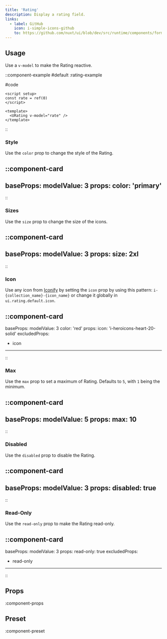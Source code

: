 ```yaml
---
title: 'Rating'
description: Display a rating field.
links:
  - label: GitHub
    icon: i-simple-icons-github
    to: https://github.com/nuxt/ui/blob/dev/src/runtime/components/forms/Rating.vue
---
```


## Usage

Use a `v-model` to make the Rating reactive.

::component-example
#default
:rating-example

#code
```vue
<script setup>
const rate = ref(0)
</script>

<template>
  <URating v-model="rate" />
</template>
```
::

### Style

Use the `color` prop to change the style of the Rating.

::component-card
---
baseProps:
  modelValue: 3
props:
  color: 'primary'
---
::

### Sizes

Use the `size` prop to change the size of the icons.

::component-card
---
baseProps:
  modelValue: 3
props:
  size: 2xl
---
::

### Icon

Use any icon from [Iconify](https://icones.js.org) by setting the `icon` prop by using this pattern: `i-{collection_name}-{icon_name}` or change it globally in `ui.rating.default.icon`.

::component-card
---
baseProps:
  modelValue: 3
  color: 'red' 
props:
  icon: 'i-heroicons-heart-20-solid'
excludedProps:
  - icon
---
::

### Max

Use the `max` prop to set a maximum of Rating. Defaults to `5`, with `1` being the minimum.

::component-card
---
baseProps:
  modelValue: 5
props:
  max: 10
---
::

### Disabled

Use the `disabled` prop to disable the Rating.

::component-card
---
baseProps:
  modelValue: 3
props:
  disabled: true
---
::

### Read-Only

Use the `read-only` prop to make the Rating read-only.

::component-card
---
baseProps:
  modelValue: 3
props:
  read-only: true
excludedProps:
  - read-only
---
::

## Props

:component-props

## Preset

:component-preset
